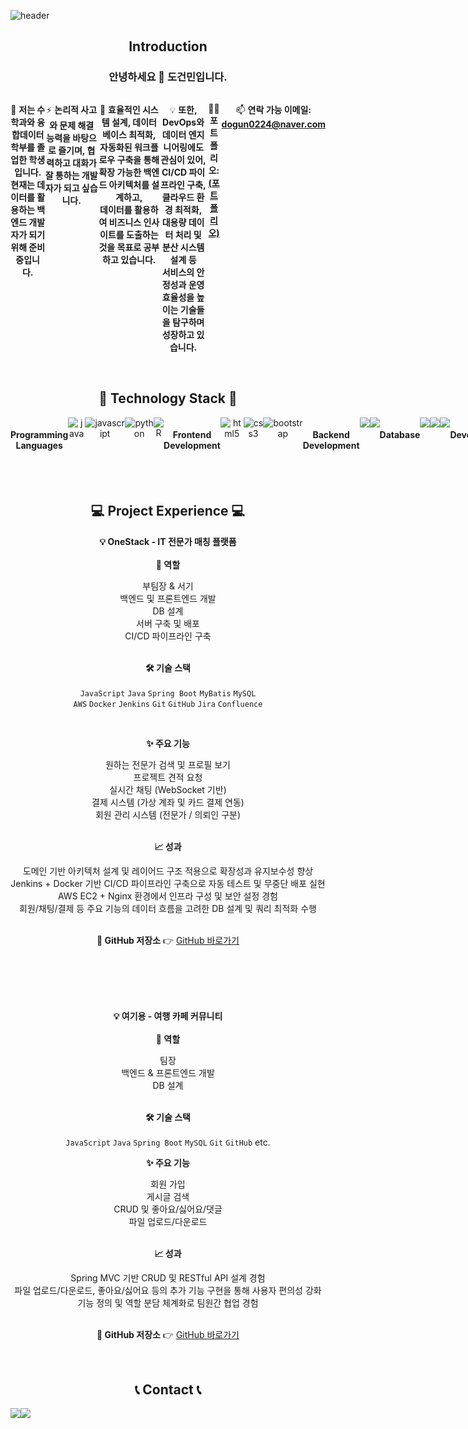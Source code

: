 ![header](https://capsule-render.vercel.app/api?type=waving&color=F15F5F&height=300&section=header&text=DGM's%20Github&fontSize=90&align=center)
<h2 align="center">Introduction</h2>
<h3 align="center">안녕하세요 👋 도건민입니다.</h3>
<div style="display:flex; flex-direction:row;" align="center">
    
🌱 **저는 수학과와 융합데이터학부를 졸업한 학생입니다. <br> 현재는 데이터를 활용하는 백엔드 개발자가 되기 위해 준비중입니다.**

⚡ **논리적 사고와 문제 해결 능력을 바탕으로 즐기며, 협력하고 대화가 잘 통하는 개발자가 되고 싶습니다.**

📣 **효율적인 시스템 설계, 데이터베이스 최적화, 자동화된 워크플로우 구축을 통해 확장 가능한 백엔드 아키텍처를 설계하고, <br>
데이터를 활용하여 비즈니스 인사이트를 도출하는 것을 목표로 공부하고 있습니다.**

💡 **또한, DevOps와 데이터 엔지니어링에도 관심이 있어, <br>
CI/CD 파이프라인 구축, 클라우드 환경 최적화, 대용량 데이터 처리 및 분산 시스템 설계 등 <br>
서비스의 안정성과 운영 효율성을 높이는 기술들을 탐구하며 성장하고 있습니다.**




👨‍💻 **포트폴리오: [(포트폴리오)](https://dgm0224.github.io/)**

📫 **연락 가능 이메일:  **dogun0224@naver.com****
</div>
<br>
<h2 align="center">🔨 Technology Stack 🔨</h2>
<div style="display:flex; flex-direction:row;" align="center">
    <h4 align="center">Programming Languages</h4>
    <img alt="java" src="https://img.shields.io/badge/java-007396?style=flat-square&logo=java&logoColor=white">
    <img alt="javascript" src ="https://img.shields.io/badge/javascript-F7DF1E?style=flat-square&logo=javascript&logoColor=white"/>
    <img alt="python" src ="https://img.shields.io/badge/python-3776AB?style=flat-square&logo=python&logoColor=white"/>
    <img alt="R" src ="https://img.shields.io/badge/R-276DC3?style=flat-square&logo=R&logoColor=white"/>
    <h4 align="center">Frontend Development</h4>
    <img alt="html5" src ="https://img.shields.io/badge/html5-E34F26?style=flat-square&logo=html5&logoColor=white"/>
    <img alt="css3" src ="https://img.shields.io/badge/css3-1572B6?style=flat-square&logo=css3&logoColor=white"/>
    <img alt="bootstrap" src ="https://img.shields.io/badge/bootstrap-7952B3?style=flat-square&logo=bootstrap&logoColor=white"/>
    <h4 align="center">Backend Development</h4>    
    <img src="https://img.shields.io/badge/spring-6DB33F?style=flat-square&logo=spring&logoColor=white">
    <img src="https://img.shields.io/badge/SpringBoot-6DB33F?style=flat-square&logo=spring boot&logoColor=white">    
    <h4 align="center">Database</h4>
    <img src="https://img.shields.io/badge/mysql-4479A1?style=flat-square&logo=mysql&logoColor=white">
    <img src="https://img.shields.io/badge/oracle-F80000?style=flat-square&logo=oracle&logoColor=white">    
    <img src="https://img.shields.io/badge/mariadb-003545?style=flat-square&logo=mariadb&logoColor=white">
    <h4 align="center">Devops</h4>
    <img src="https://img.shields.io/badge/git-F05032?style=flat-square&logo=git&logoColor=white">
    <img src="https://img.shields.io/badge/github-181717?style=flat-square&logo=github&logoColor=white">
    <img src="https://img.shields.io/badge/AmazonAWS-232F3E?style=flat-square&logo=amazon aws&logoColor=white">
    <img src="https://img.shields.io/badge/AmazonEC2-FF9900?style=flat-square&logo=amazon ec2&logoColor=white">
    <img src="https://img.shields.io/badge/docker-2496ED?style=flat-square&logo=docker&logoColor=white">
    <img src="https://img.shields.io/badge/jenkins-D24939?style=flat-square&logo=jenkins&logoColor=white">
    <h4 align="center">Data</h4>
    <img src="https://img.shields.io/badge/tensorflow-FF6F00?style=flat-square&logo=tensorflow&logoColor=white">
    <img src="https://img.shields.io/badge/pytorch-EE4C2C?style=flat-square&logo=pytorch&logoColor=white">
    <img src="https://img.shields.io/badge/pandas-150458?style=flat-square&logo=pandas&logoColor=white">
    <img alt="seaborn" src="https://img.shields.io/badge/seaborn-007326?style=flat-square&logo=seaborn&logoColor=white">
    <img alt="scikitlearn" src="https://img.shields.io/badge/scikitlearn-F7931E?style=flat-square&logo=scikitlearn&logoColor=white">   
    <h4 align="center">Collaborative Tools</h4>
    <img src="https://img.shields.io/badge/jira-0052CC?style=flat-square&logo=jira&logoColor=white">
    <img src="https://img.shields.io/badge/confluence-172B4D?style=flat-square&logo=confluence&logoColor=white">
    <img src="https://img.shields.io/badge/notion-000000?style=flat-square&logo=notion&logoColor=white">
    <h4 align="center">Linux</h4>
    <img src="https://img.shields.io/badge/linux-FCC624?style=flat-square&logo=linux&logoColor=white"> 
    <h4 align="center">Software</h4>
    <img alt="matlab" src="https://img.shields.io/badge/matlab-517346?style=flat-square&logo=matlab&logoColor=white">
    <img src="https://img.shields.io/badge/postman-FF6C37?style=flat-square&logo=postman&logoColor=white">
   
</div>
<br>
<!-- <h2 align="center">🔥 Technologies I'm Currently Learning 🔥</h2>  
<p align="center"> 1 </p>
<p align="center"> 2 </p> --!>
<br>  
<h2 align="center">💻 Project Experience 💻</h2>  
<div align="center">
    
**💡 OneStack - IT 전문가 매칭 플랫폼** <br><br>
**📌 역할**
<div align="center">
부팀장 & 서기  <br>
백엔드 및 프론트엔드 개발   <br>
DB 설계  <br>
서버 구축 및 배포  <br>
CI/CD 파이프라인 구축<br>
    
</div>

<br>

**🛠️ 기술 스택** <br><br>
`JavaScript` `Java` `Spring Boot` `MyBatis` `MySQL`  
`AWS` `Docker` `Jenkins` `Git` `GitHub` `Jira` `Confluence`

<br>

**✨ 주요 기능** <br>
<div align="center">
원하는 전문가 검색 및 프로필 보기 <br>
프로젝트 견적 요청 <br>
실시간 채팅 (WebSocket 기반)  <br>
결제 시스템 (가상 계좌 및 카드 결제 연동)  <br>
회원 관리 시스템 (전문가 / 의뢰인 구분) <br>
</div>

<br>

**📈 성과** <br>
<div align="center">
도메인 기반 아키텍처 설계 및 레이어드 구조 적용으로 확장성과 유지보수성 향상 <br>
Jenkins + Docker 기반 CI/CD 파이프라인 구축으로 자동 테스트 및 무중단 배포 실현 <br>
AWS EC2 + Nginx 환경에서 인프라 구성 및 보안 설정 경험 <br>
회원/채팅/결제 등 주요 기능의 데이터 흐름을 고려한 DB 설계 및 쿼리 최적화 수행 <br>
</div>

<br>

**🔗 GitHub 저장소** 👉
[GitHub 바로가기](https://github.com/DGM0224/OneStack)

<br><br>
--

**💡 여기용 - 여행 카페 커뮤니티** <br><br>
**📌 역할**
<div align="center">
팀장 <br>
백엔드 & 프론트엔드 개발 <br>
DB 설계 <br>  
</div>

<br>

**🛠️ 기술 스택** <br><br>
`JavaScript` `Java` `Spring Boot` `MySQL` `Git` `GitHub` etc.
<br>

**✨ 주요 기능** <br>
<div align="center">
회원 가입 <br>
게시글 검색 <br>
CRUD 및 좋아요/싫어요/댓글 <br>
파일 업로드/다운로드
</div>

<br>

**📈 성과** <br>
<div align="center">
Spring MVC 기반 CRUD 및 RESTful API 설계 경험  <br>
파일 업로드/다운로드, 좋아요/싫어요 등의 추가 기능 구현을 통해 사용자 편의성 강화 <br>
기능 정의 및 역할 분담 체계화로 팀원간 협업 경험
</div>

<br>

**🔗 GitHub 저장소** 👉
[GitHub 바로가기](https://github.com/DGM0224/YGY)

    
</div>




    
</div>



<br>
<h2 align="center">📞 Contact 📞</h2>
<div style="display:flex; flex-direction:row;" align="center">
    <a href="https://www.instagram.com/dgm_224/">
        <img src="https://img.shields.io/badge/Instagram-E4405F?style=flat-square&logo=Instagram&logoColor=white"> 
    </a>
    <a href="mailto:dogun0224@naver.com">
        <img src="https://img.shields.io/badge/Gmail-EA4335?style=flat-square&logo=Gmail&logoColor=white"> 
    </a>
</div>
